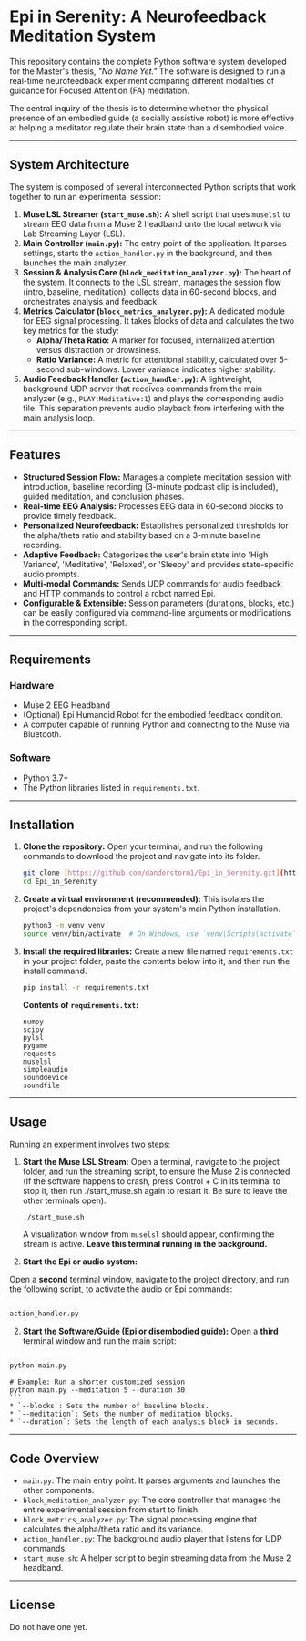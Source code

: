 # Epi in Serenity: A Neurofeedback Meditation System

This repository contains the complete Python software system developed for the Master's thesis, *"No Name Yet."* The software is designed to run a real-time neurofeedback experiment comparing different modalities of guidance for Focused Attention (FA) meditation.

The central inquiry of the thesis is to determine whether the physical presence of an embodied guide (a socially assistive robot) is more effective at helping a meditator regulate their brain state than a disembodied voice. 


---
## System Architecture

The system is composed of several interconnected Python scripts that work together to run an experimental session:

1.  **Muse LSL Streamer (`start_muse.sh`):** A shell script that uses `muselsl` to stream EEG data from a Muse 2 headband onto the local network via Lab Streaming Layer (LSL). 
2.  **Main Controller (`main.py`):** The entry point of the application. It parses settings, starts the `action_handler.py` in the background, and then launches the main analyzer. 
3.  **Session & Analysis Core (`block_meditation_analyzer.py`):** The heart of the system. It connects to the LSL stream, manages the session flow (intro, baseline, meditation), collects data in 60-second blocks, and orchestrates analysis and feedback. 
4.  **Metrics Calculator (`block_metrics_analyzer.py`):** A dedicated module for EEG signal processing. It takes blocks of data and calculates the two key metrics for the study:
    * **Alpha/Theta Ratio:** A marker for focused, internalized attention versus distraction or drowsiness.
    * **Ratio Variance:** A metric for attentional stability, calculated over 5-second sub-windows. Lower variance indicates higher stability. 
5.  **Audio Feedback Handler (`action_handler.py`):** A lightweight, background UDP server that receives commands from the main analyzer (e.g., `PLAY:Meditative:1`) and plays the corresponding audio file. This separation prevents audio playback from interfering with the main analysis loop.

---
## Features

* **Structured Session Flow:** Manages a complete meditation session with introduction, baseline recording (3-minute podcast clip is included), guided meditation, and conclusion phases. 
* **Real-time EEG Analysis:** Processes EEG data in 60-second blocks to provide timely feedback. 
* **Personalized Neurofeedback:** Establishes personalized thresholds for the alpha/theta ratio and stability based on a 3-minute baseline recording. 
* **Adaptive Feedback:** Categorizes the user's brain state into 'High Variance', 'Meditative', 'Relaxed', or 'Sleepy' and provides state-specific audio prompts.
* **Multi-modal Commands:** Sends UDP commands for audio feedback and HTTP commands to control a robot named Epi.
* **Configurable & Extensible:** Session parameters (durations, blocks, etc.) can be easily configured via command-line arguments or modifications in the corresponding script.

---
## Requirements

### Hardware
* Muse 2 EEG Headband 
* (Optional) Epi Humanoid Robot for the embodied feedback condition. 
* A computer capable of running Python and connecting to the Muse via Bluetooth.

### Software
* Python 3.7+
* The Python libraries listed in `requirements.txt`.

---
## Installation

1.  **Clone the repository:**
    Open your terminal, and run the following commands to download the project and navigate into its folder.
    ```bash
    git clone [https://github.com/danderstorm1/Epi_in_Serenity.git](https://github.com/danderstorm1/Epi_in_Serenity.git)
    cd Epi_in_Serenity
    ```

2.  **Create a virtual environment (recommended):**
    This isolates the project's dependencies from your system's main Python installation.
    ```bash
    python3 -m venv venv
    source venv/bin/activate  # On Windows, use `venv\Scripts\activate`
    ```

3.  **Install the required libraries:**
    Create a new file named `requirements.txt` in your project folder, paste the contents below into it, and then run the install command.
    ```bash
    pip install -r requirements.txt
    ```

    **Contents of `requirements.txt`:**
    ```
    numpy
    scipy
    pylsl
    pygame
    requests
    muselsl
    simpleaudio
    sounddevice
    soundfile
    ```

---
## Usage

Running an experiment involves two steps:

1.  **Start the Muse LSL Stream:**
    Open a terminal, navigate to the project folder, and run the streaming script, to ensure the Muse 2 is connected. (If the software happens to crash, press Control + C in its terminal to stop it, then run ./start_muse.sh again to restart it. Be sure to leave the other terminals open).
    ```bash
    ./start_muse.sh
    ```
    A visualization window from `muselsl` should appear, confirming the stream is active. **Leave this terminal running in the background.**

2.  **Start the Epi or audio system:**

Open a **second** terminal window, navigate to the project directory, and run the following script, to activate the audio or Epi commands:

```bash

action_handler.py

```

2.  **Start the Software/Guide (Epi or disembodied guide):**
    Open a **third** terminal window and run the main script:

```bash

python main.py

```
    # Example: Run a shorter customized session 
    python main.py --meditation 5 --duration 30 
    ```
    * `--blocks`: Sets the number of baseline blocks.
    * `--meditation`: Sets the number of meditation blocks.
    * `--duration`: Sets the length of each analysis block in seconds.

---
## Code Overview

* `main.py`: The main entry point. It parses arguments and launches the other components.
* `block_meditation_analyzer.py`: The core controller that manages the entire experimental session from start to finish.
* `block_metrics_analyzer.py`: The signal processing engine that calculates the alpha/theta ratio and its variance.
* `action_handler.py`: The background audio player that listens for UDP commands.
* `start_muse.sh`: A helper script to begin streaming data from the Muse 2 headband.

---
## License

Do not have one yet.
